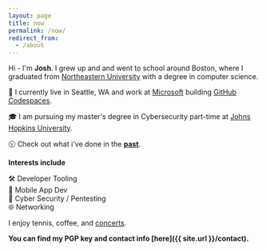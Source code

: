 ```yaml
---
layout: page
title: now
permalink: /now/
redirect_from:
  - /about
---
```


Hi - I'm **Josh**.  I grew up and and went to school around Boston, where I graduated from [Northeastern University](https://ccs.neu.edu/home/joshua) with a degree in computer science.

📍 I currently live in Seattle, WA and work at [Microsoft](https://microsoft.com/) building [GitHub Codespaces](https://github.com/features/codespaces).

🎓 I am pursuing my master's degree in Cybersecurity part-time at [Johns Hopkins University](https://pages.jh.edu/jspice10/).

🕥 Check out what i've done in the [**past**](/past).

**Interests include**

🛠 Developer Tooling<br>
📱 Mobile App Dev<br>
🔐 Cyber Security / Pentesting<br>
🌐 Networking<br>

I enjoy tennis, coffee, and [concerts](https://www.notion.so/Concerts-40d26ea2565a426a8d6f1a971b006155).

**You can find my PGP key and contact info [here]({{ site.url }}/contact).**
